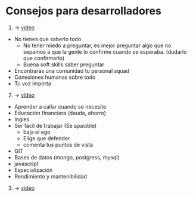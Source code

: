 # Consejos para desarrolladores

1. → [video](https://www.youtube.com/watch?v=-yw7_3ysx1Q)

- No tienes que saberlo todo
  - No tener miedo a preguntar, es mejor preguntar algo que no sepamos a que la gente lo confirme cuando se esperaba. (dudarlo que confirmarlo)
  - Buena soft skills saber preguntar
- Encontraras una comunidad tu personal squad
- Conexiones humanas sobre todo
- Tu voz importa

2. → [video](https://www.youtube.com/watch?v=OOMCoK5Jb_g)

- Aprender a callar cuando se necesite
- Educación financiera (deuda, ahorro)
- Ingles
- Ser fácil de trabajar (Se apacible)
  - baja el ego
  - Elige que defender
  - comenta tus puntos de vista
- GIT
- Bases de datos (mongo, postgress, mysql)
- javascript
- Especialización
- Rendimiento y mantenibilidad

3. → [video]()
